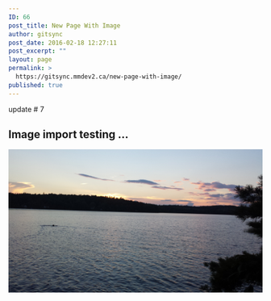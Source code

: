 ```yaml
---
ID: 66
post_title: New Page With Image
author: gitsync
post_date: 2016-02-18 12:27:11
post_excerpt: ""
layout: page
permalink: >
  https://gitsync.mmdev2.ca/new-page-with-image/
published: true
---
```

update # 7

## Image import testing ...

![alt text][1]

 [1]: /assets/images/new-image-1.jpg "New Image"